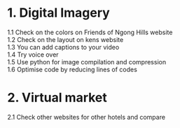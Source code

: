 # 1. Digital Imagery

1.1 Check on the colors on Friends of Ngong Hills website  
1.2 Check on the layout on kens website  
1.3 You can add captions to your video  
1.4 Try voice over  
1.5 Use python for image compilation and compression  
1.6 Optimise code by reducing lines of codes  

# 2. Virtual market

2.1 Check other websites for other hotels and compare  

